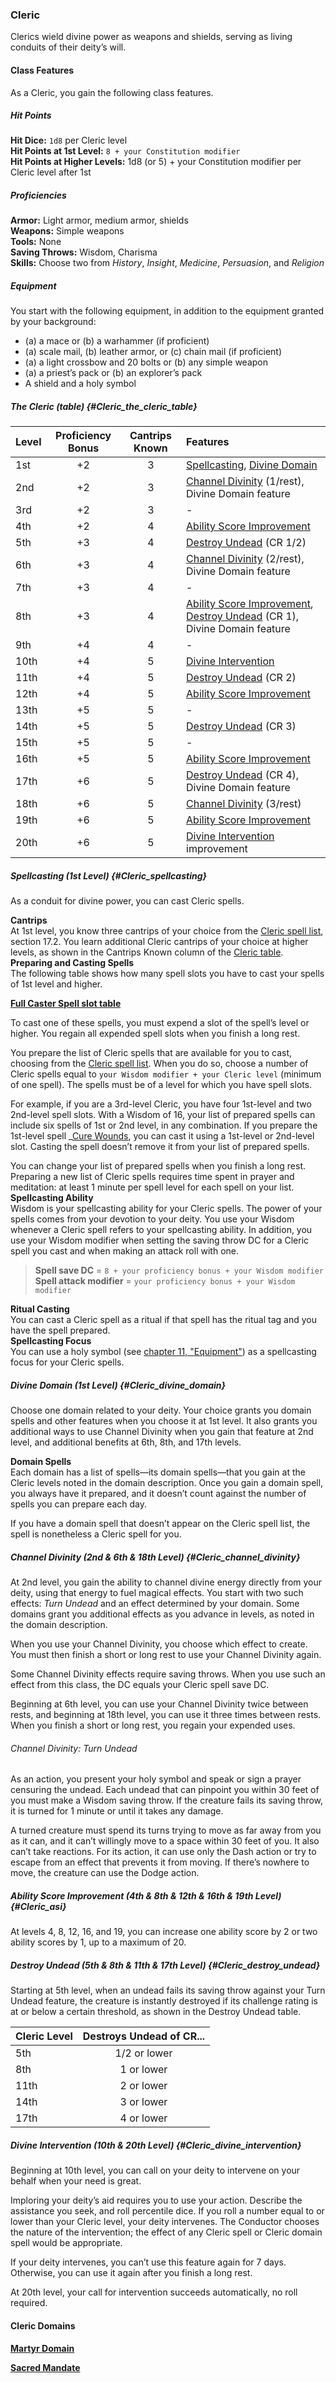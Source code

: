 ### Cleric

Clerics wield divine power as weapons and shields, serving as living conduits of their deity’s will.

#### Class Features

As a Cleric, you gain the following class features.

##### Hit Points

**Hit Dice:**
`1d8` per Cleric level
\
**Hit Points at 1st Level:**
`8 + your Constitution modifier`
\
**Hit Points at Higher Levels:**
1d8 (or 5) + your Constitution modifier per Cleric level after 1st

##### Proficiencies

**Armor:**
Light armor, medium armor, shields
\
**Weapons:**
Simple weapons
\
**Tools:**
None
\
**Saving Throws:**
Wisdom, Charisma
\
**Skills:**
Choose two from _History_, _Insight_, _Medicine_, _Persuasion_, and _Religion_

##### Equipment

You start with the following equipment, in addition to the equipment granted by your background:

- (a) a mace or (b) a warhammer (if proficient)
- (a) scale mail, (b) leather armor, or (c) chain mail (if proficient)
- (a) a light crossbow and 20 bolts or (b) any simple weapon
- (a) a priest’s pack or (b) an explorer’s pack
- A shield and a holy symbol

##### The Cleric (table) {#Cleric_the_cleric_table}

| Level | Proficiency Bonus | Cantrips Known | Features                                                                                                         |
|:------|:-----------------:|:--------------:|:-----------------------------------------------------------------------------------------------------------------|
|  1st  |        +2         |        3       | [Spellcasting](#Cleric_spellcasting), [Divine Domain](#Cleric_divine_domain)                                     |
|  2nd  |        +2         |        3       | [Channel Divinity](#Cleric_channel_divinity) (1/rest), Divine Domain feature                                     |
|  3rd  |        +2         |        3       | -                                                                                                                |
|  4th  |        +2         |        4       | [Ability Score Improvement](#Cleric_asi)                                                                         |
|  5th  |        +3         |        4       | [Destroy Undead](#Cleric_destroy_undead) (CR 1/2)                                                                |
|  6th  |        +3         |        4       | [Channel Divinity](#Cleric_channel_divinity) (2/rest), Divine Domain feature                                     |
|  7th  |        +3         |        4       | -                                                                                                                |
|  8th  |        +3         |        4       | [Ability Score Improvement](#Cleric_asi), [Destroy Undead](#Cleric_destroy_undead) (CR 1), Divine Domain feature |
|  9th  |        +4         |        4       | -                                                                                                                |
| 10th  |        +4         |        5       | [Divine Intervention](#Cleric_divine_intervention)                                                               |
| 11th  |        +4         |        5       | [Destroy Undead](#Cleric_destroy_undead) (CR 2)                                                                  |
| 12th  |        +4         |        5       | [Ability Score Improvement](#Cleric_asi)                                                                         |
| 13th  |        +5         |        5       | -                                                                                                                |
| 14th  |        +5         |        5       | [Destroy Undead](#Cleric_destroy_undead) (CR 3)                                                                  |
| 15th  |        +5         |        5       | -                                                                                                                |
| 16th  |        +5         |        5       | [Ability Score Improvement](#Cleric_asi)                                                                         |
| 17th  |        +6         |        5       | [Destroy Undead](#Cleric_destroy_undead) (CR 4), Divine Domain feature                                           |
| 18th  |        +6         |        5       | [Channel Divinity](#Cleric_channel_divinity) (3/rest)                                                            |
| 19th  |        +6         |        5       | [Ability Score Improvement](#Cleric_asi)                                                                         |
| 20th  |        +6         |        5       | [Divine Intervention](#Cleric_divine_intervention) improvement                                                   |

##### Spellcasting (1st Level) {#Cleric_spellcasting}
As a conduit for divine power, you can cast Cleric spells.

**Cantrips**
\
At 1st level, you know three cantrips of your choice from the [Cleric spell list](#Cleric_Spells_cleric_spells), section 17.2.
You learn additional Cleric cantrips of your choice at higher levels, as shown in the Cantrips Known column of the [Cleric table](#Cleric_the_cleric_table).
\
**Preparing and Casting Spells**
\
The following table shows how many spell slots you have to cast your spells of 1st level and higher.

[**Full Caster Spell slot table**](../Full_Caster_Spellslot_table.md)

To cast one of these spells, you must expend a slot of the spell’s level or higher.
You regain all expended spell slots when you finish a long rest.

You prepare the list of Cleric spells that are available for you to cast, choosing from the [Cleric spell list](#Cleric_Spells_cleric_spells).
When you do so, choose a number of Cleric spells equal to `your Wisdom modifier + your Cleric level` (minimum of one spell).
The spells must be of a level for which you have spell slots.

For example, if you are a 3rd-level Cleric, you have four 1st-level and two 2nd-level spell slots.
With a Wisdom of 16, your list of prepared spells can include six spells of 1st or 2nd level, in any combination.
If you prepare the 1st-level spell _[<span class="spell">Cure Wounds</span>](#Cure_Wounds_cure_wounds), you can cast it using a 1st-level or 2nd-level slot.
Casting the spell doesn’t remove it from your list of prepared spells.

You can change your list of prepared spells when you finish a long rest.
Preparing a new list of Cleric spells requires time spent in prayer and meditation: at least 1 minute per spell level for each spell on your list.
\
**Spellcasting Ability**
\
Wisdom is your spellcasting ability for your Cleric spells.
The power of your spells comes from your devotion to your deity.
You use your Wisdom whenever a Cleric spell refers to your spellcasting ability.
In addition, you use your Wisdom modifier when setting the saving throw DC for a Cleric spell you cast and when making an attack roll with one.

> **Spell save DC** = `8 + your proficiency bonus + your Wisdom modifier`
> \
> **Spell attack modifier** = `your proficiency bonus + your Wisdom modifier`

**Ritual Casting**
\
You can cast a Cleric spell as a ritual if that spell has the ritual tag and you have the spell prepared.
\
**Spellcasting Focus**
\
You can use a holy symbol (see [chapter 11, "Equipment"](#Equipment_equipment)) as a spellcasting focus for your Cleric spells.

##### Divine Domain (1st Level) {#Cleric_divine_domain}

Choose one domain related to your deity.
Your choice grants you domain spells and other features when you choose it at 1st level.
It also grants you additional ways to use Channel Divinity when you gain that feature at 2nd level, and additional benefits at 6th, 8th, and 17th levels.

**Domain Spells**
\
Each domain has a list of spells—its domain spells—that you gain at the Cleric levels noted in the domain description.
Once you gain a domain spell, you always have it prepared, and it doesn’t count against the number of spells you can prepare each day.

If you have a domain spell that doesn’t appear on the Cleric spell list, the spell is nonetheless a Cleric spell for you.

##### Channel Divinity (2nd & 6th & 18th Level) {#Cleric_channel_divinity}

At 2nd level, you gain the ability to channel divine energy directly from your deity, using that energy to fuel magical effects.
You start with two such effects: _Turn Undead_ and an effect determined by your domain.
Some domains grant you additional effects as you advance in levels, as noted in the domain description.

When you use your Channel Divinity, you choose which effect to create.
You must then finish a short or long rest to use your Channel Divinity again.

Some Channel Divinity effects require saving throws.
When you use such an effect from this class, the DC equals your Cleric spell save DC.

Beginning at 6th level, you can use your Channel Divinity twice between rests, and beginning at 18th level, you can use it three times between rests.
When you finish a short or long rest, you regain your expended uses.

###### Channel Divinity: Turn Undead

As an action, you present your holy symbol and speak or sign a prayer censuring the undead.
Each undead that can pinpoint you within 30 feet of you must make a Wisdom saving throw.
If the creature fails its saving throw, it is turned for 1 minute or until it takes any damage.

A turned creature must spend its turns trying to move as far away from you as it can, and it can’t willingly move to a space within 30 feet of you.
It also can’t take reactions.
For its action, it can use only the Dash action or try to escape from an effect that prevents it from moving.
If there’s nowhere to move, the creature can use the Dodge action.

##### Ability Score Improvement (4th & 8th & 12th & 16th & 19th Level) {#Cleric_asi}

At levels 4, 8, 12, 16, and 19, you can increase one ability score by 2 or two ability scores by 1, up to a maximum of 20.

##### Destroy Undead (5th & 8th & 11th & 17th Level) {#Cleric_destroy_undead}

Starting at 5th level, when an undead fails its saving throw against your Turn Undead feature, the creature is instantly destroyed if its challenge rating is at or below a certain threshold, as shown in the Destroy Undead table.

| Cleric Level | Destroys Undead of CR... |
|:-------------|:------------------------:|
|  5th         |        1/2 or lower      |
|  8th         |         1 or lower       |
| 11th         |         2 or lower       |
| 14th         |         3 or lower       |
| 17th         |         4 or lower       |

##### Divine Intervention (10th & 20th Level) {#Cleric_divine_intervention}

Beginning at 10th level, you can call on your deity to intervene on your behalf when your need is great.

Imploring your deity’s aid requires you to use your action.
Describe the assistance you seek, and roll percentile dice.
If you roll a number equal to or lower than your Cleric level, your deity intervenes.
The Conductor chooses the nature of the intervention; the effect of any Cleric spell or Cleric domain spell would be appropriate.

If your deity intervenes, you can’t use this feature again for 7 days.
Otherwise, you can use it again after you finish a long rest.

At 20th level, your call for intervention succeeds automatically, no roll required.

#### Cleric Domains

[**Martyr Domain**](Martyr_Domain.md)

[**Sacred Mandate**](./Sacred_Mandate.md)
